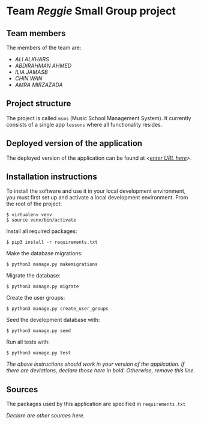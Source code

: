 # Team *Reggie* Small Group project

## Team members
The members of the team are:
- *ALI ALKHARS*
- *ABDIRAHMAN AHMED*
- *ILIA JAMASB*
- *CHIN WAN*
- *AMRA MIRZAZADA*

## Project structure
The project is called `msms` (Music School Management System).  It currently consists of a single app `lessons` where all functionality resides.

## Deployed version of the application
The deployed version of the application can be found at *<[enter URL here](URL)>*.

## Installation instructions
To install the software and use it in your local development environment, you must first set up and activate a local development environment.  From the root of the project:

```
$ virtualenv venv
$ source venv/bin/activate
```

Install all required packages:

```
$ pip3 install -r requirements.txt
```
Make the database migrations:

```
$ python3 manage.py makemigrations
```

Migrate the database:

```
$ python3 manage.py migrate
```

Create the user groups:

```
$ python3 manage.py create_user_groups
```

Seed the development database with:

```
$ python3 manage.py seed
```

Run all tests with:
```
$ python3 manage.py test
```

*The above instructions should work in your version of the application.  If there are deviations, declare those here in bold.  Otherwise, remove this line.*

## Sources
The packages used by this application are specified in `requirements.txt`

*Declare are other sources here.*
